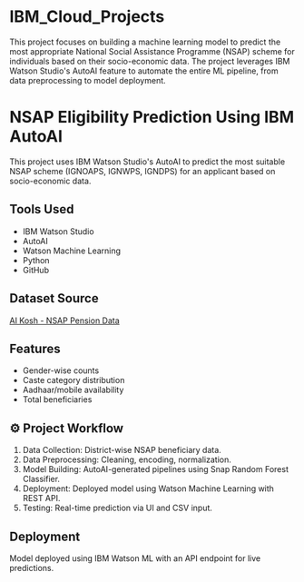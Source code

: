 # IBM_Cloud_Projects
This project focuses on building a machine learning model to predict the most appropriate National Social Assistance Programme (NSAP) scheme for individuals based on their socio-economic data. The project leverages IBM Watson Studio's AutoAI feature to automate the entire ML pipeline, from data preprocessing to model deployment.

# NSAP Eligibility Prediction Using IBM AutoAI

This project uses IBM Watson Studio's AutoAI to predict the most suitable NSAP scheme (IGNOAPS, IGNWPS, IGNDPS) for an applicant based on socio-economic data.

## Tools Used
- IBM Watson Studio
- AutoAI
- Watson Machine Learning
- Python
- GitHub

## Dataset Source
[AI Kosh - NSAP Pension Data](https://aikosh.indiaai.gov.in/...)

## Features
- Gender-wise counts
- Caste category distribution
- Aadhaar/mobile availability
- Total beneficiaries

## ⚙️ Project Workflow
1. Data Collection: District-wise NSAP beneficiary data.
2. Data Preprocessing: Cleaning, encoding, normalization.
3. Model Building: AutoAI-generated pipelines using Snap Random Forest Classifier.
4. Deployment: Deployed model using Watson Machine Learning with REST API.
5. Testing: Real-time prediction via UI and CSV input.

## Deployment
Model deployed using IBM Watson ML with an API endpoint for live predictions.



